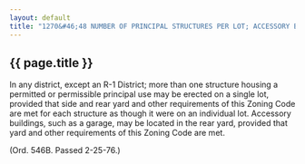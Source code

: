 ---
layout: default 
title: "1270&#46;48 NUMBER OF PRINCIPAL STRUCTURES PER LOT; ACCESSORY BUILDINGS IN REAR YARDS."---

{{ page.title }}
----------------

In any district, except an R-1 District; more than one structure housing
a permitted or permissible principal use may be erected on a single lot,
provided that side and rear yard and other requirements of this Zoning
Code are met for each structure as though it were on an individual lot.
Accessory buildings, such as a garage, may be located in the rear yard,
provided that yard and other requirements of this Zoning Code are met.

(Ord. 546B. Passed 2-25-76.)
